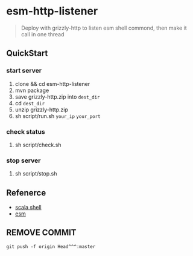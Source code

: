 # esm-http-listener
> Deploy with grizzly-http to listen esm shell commond, then make it call in one thread

## QuickStart
### start server
1. clone && cd esm-http-listener
2. mvn package
3. save grizzly-http.zip into `dest_dir`
4. cd `dest_dir`
5. unzip grizzly-http.zip
6. sh script/run.sh `your_ip` `your_port`

### check status
1. sh script/check.sh

### stop server
1. sh script/stop.sh

## Refenerce
- [scala shell](https://www.scala-lang.org/api/current/scala/sys/process/ProcessBuilder.html)
- [esm](https://github.com/medcl/esm)

## REMOVE COMMIT
`git push -f origin Head^^^:master`